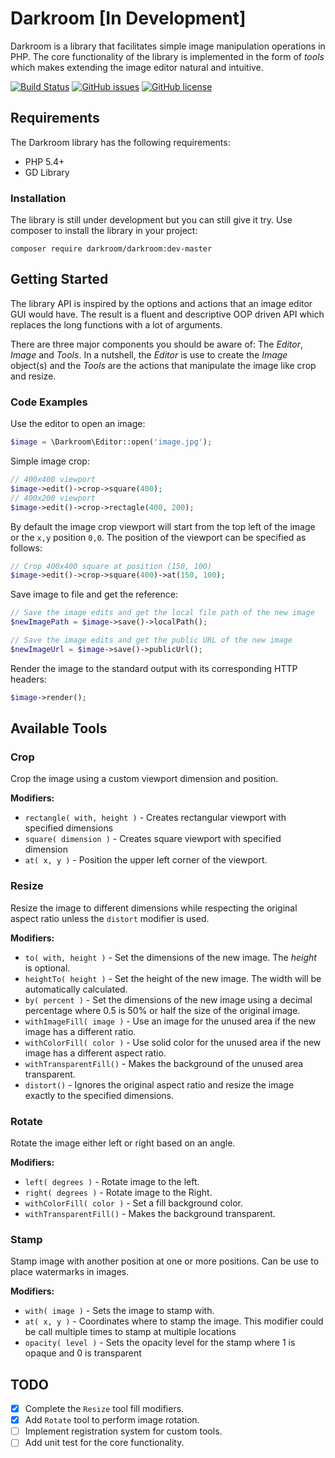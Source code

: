 # Darkroom [In Development]
Darkroom is a library that facilitates simple image manipulation operations in PHP. The core functionality of the library is 
implemented in the form of _tools_ which makes extending the image editor natural and intuitive.

[![Build Status](https://img.shields.io/travis/ptejada/darkroom/master.svg?style=flat)](https://travis-ci.org/ptejada/darkroom)
[![GitHub issues](https://img.shields.io/github/issues/ptejada/darkroom.svg)](https://github.com/ptejada/darkroom/issues)
[![GitHub license](https://img.shields.io/github/license/ptejada/darkroom.svg)](https://github.com/ptejada/darkroom/blob/master/LICENSE)

## Requirements
The Darkroom library has the following requirements:
- PHP 5.4+
- GD Library

### Installation
The library is still under development but you can still give it try.
Use composer to install the library in your project:
```
composer require darkroom/darkroom:dev-master
```

## Getting Started
The library API is inspired by the options and actions that an image editor GUI would have. The result is a fluent and 
descriptive OOP driven API which replaces the long functions with a lot of arguments.

There are three major components you should be aware of: The *Editor*, *Image* and *Tools*. In a nutshell, the *Editor*
is use to create the *Image* object(s) and the *Tools* are the actions that manipulate the image like crop and resize.

### Code Examples
Use the editor to open an image:
```php
$image = \Darkroom\Editor::open('image.jpg');   
```

Simple image crop:
```php
// 400x400 viewport
$image->edit()->crop->square(400); 
// 400x200 viewport
$image->edit()->crop->rectagle(400, 200);
```
By default the image crop viewport will start from the top left of the image or the `x,y` position `0,0`. The position
of the viewport can be specified as follows:
```php
// Crop 400x400 square at position (150, 100)
$image->edit()->crop->square(400)->at(150, 100);
```

Save image to file and get the reference:
```php
// Save the image edits and get the local file path of the new image
$newImagePath = $image->save()->localPath();

// Save the image edits and get the public URL of the new image
$newImageUrl = $image->save()->publicUrl();
```

Render the image to the standard output with its corresponding HTTP headers:
 ```php 
 $image->render();
 ```
 
 ## Available Tools
 ### Crop
 Crop the image using a custom viewport dimension and position.
 
 **Modifiers:**
 - `rectangle( with, height )` - Creates rectangular viewport with specified dimensions 
 - `square( dimension )` - Creates square viewport with specified dimension
 - `at( x, y )` - Position the upper left corner of the viewport.
  
 ### Resize
Resize the image to different dimensions while respecting the original aspect ratio unless the `distort` modifier is used.

 **Modifiers:**
 - `to( with, height )` - Set the dimensions of the new image. The *height* is optional.
 - `heightTo( height )` - Set the height of the new image. The width will be automatically calculated.
 - `by( percent )` - Set the dimensions of the new image using a decimal percentage where 0.5 is 50% or half the size of the original image.
 - `withImageFill( image )` - Use an image for the unused area if the new image has a different ratio.
 - `withColorFill( color )` - Use solid color for the unused area if the new image has a different aspect ratio.
 - `withTransparentFill()` - Makes the background of the unused area transparent.
 - `distort()` - Ignores the original aspect ratio and resize the image exactly to the specified dimensions.
 
 ### Rotate
 Rotate the image either left or right based on an angle.
 
 **Modifiers:**
  - `left( degrees )` - Rotate image to the left.
  - `right( degrees )` - Rotate image to the Right.
  - `withColorFill( color )` - Set a fill background color. 
  - `withTransparentFill()` - Makes the background transparent.
  
### Stamp
Stamp image with another position at one or more positions. Can be use to place watermarks in images.

**Modifiers:**
- `with( image )` - Sets the image to stamp with.
- `at( x, y )` - Coordinates where to stamp the image. This modifier could be call multiple times to stamp at multiple locations
- `opacity( level )` - Sets the opacity level for the stamp where 1 is opaque and 0 is transparent 

## TODO
- [X] Complete the `Resize` tool fill modifiers.
- [X] Add `Rotate` tool to perform image rotation.
- [ ] Implement registration system for custom tools.
- [ ] Add unit test for the core functionality.
